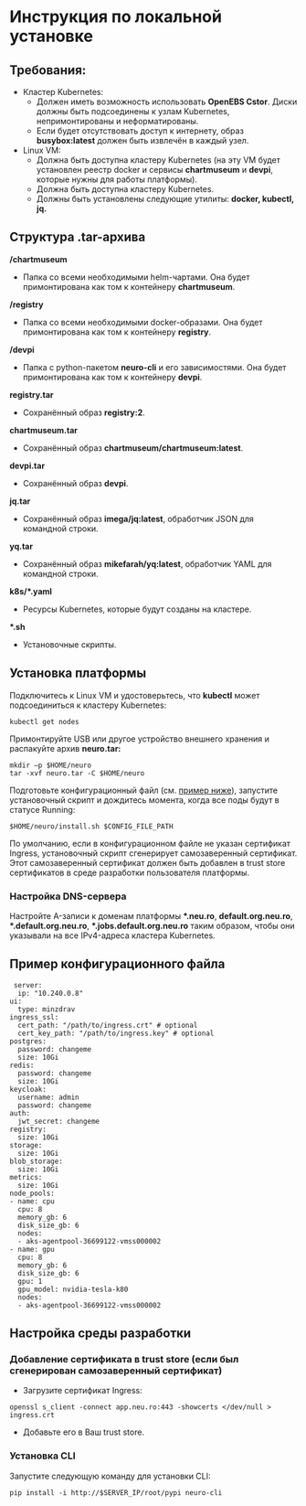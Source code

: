 # Инструкция по локальной установке

## Требования:

* Кластер Kubernetes:
  * Должен иметь возможность использовать **OpenEBS Cstor**. Диски должны быть подсоединены к узлам Kubernetes, непримонтированы и неформатированы.
  * Если будет отсутствовать доступ к интернету, образ **busybox:latest** должен быть извлечён в каждый узел.
* Linux VM:
  * Должна быть доступна кластеру Kubernetes \(на эту VM будет установлен реестр docker и сервисы **chartmuseum** и **devpi**, которые нужны для работы платформы\).
  * Должна быть доступна кластеру Kubernetes.
  * Должны быть установлены следующие утилиты: **docker, kubectl, jq.**

## Структура .tar-архива

**/chartmuseum**

* Папка со всеми необходимыми helm-чартами. Она будет примонтирована как том к контейнеру **chartmuseum**.

**/registry**

* Папка со всеми необходимыми docker-образами. Она будет примонтирована как том к контейнеру **registry**.

**/devpi**

* Папка с python-пакетом **neuro-cli** и его зависимостями. Она будет примонтирована как том к контейнеру **devpi**.

**registry.tar**

* Сохранённый образ **registry:2**.

**chartmuseum.tar**

* Сохранённый образ **chartmuseum/chartmuseum:latest**.

**devpi.tar**

* Сохранённый образ **devpi**.

**jq.tar**

* Сохранённый образ **imega/jq:latest**, обработчик JSON для командной строки.

**yq.tar**

* Сохранённый образ **mikefarah/yq:latest**, обработчик YAML для командной строки.

**k8s/\*.yaml**

* Ресурсы Kubernetes, которые будут созданы на кластере.

**\*.sh**

* Установочные скрипты.

## Установка платформы

Подключитесь к Linux VM и удостоверьтесь, что **kubectl** может подсоединиться к кластеру Kubernetes:

```text
kubectl get nodes
```

Примонтируйте USB или другое устройство внешнего хранения и распакуйте архив **neuro.tar:**

```text
mkdir –p $HOME/neuro
tar -xvf neuro.tar -C $HOME/neuro
```

Подготовьте конфигурационный файл \(см. [пример ниже](on-premise-installation-guide.md#config-file-example)\), запустите установочный скрипт и дождитесь момента, когда все поды будут в статусе Running:

```text
$HOME/neuro/install.sh $CONFIG_FILE_PATH
```

По умолчанию, если в конфигурационном файле не указан сертификат Ingress, установочный скрипт сгенерирует самозаверенный сертификат. Этот самозаверенный сертификат должен быть добавлен в trust store сертификатов в среде разработки пользователя платформы.

### Настройка DNS-сервера

Настройте A-записи к доменам платформы **\*.neu.ro**, **default.org.neu.ro**, **\*.default.org.neu.ro**, **\*.jobs.default.org.neu.ro** таким образом, чтобы они указывали на все IPv4-адреса кластера Kubernetes.

## Пример конфигурационного файла

```text
 server:
  ip: "10.240.0.8"
ui:
  type: minzdrav
ingress_ssl:
  cert_path: "/path/to/ingress.crt" # optional
  cert_key_path: "/path/to/ingress.key" # optional
postgres:
  password: changeme
  size: 10Gi
redis:
  password: changeme
  size: 10Gi
keycloak:
  username: admin
  password: changeme
auth:
  jwt_secret: changeme
registry:
  size: 10Gi
storage:
  size: 10Gi
blob_storage:
  size: 10Gi
metrics:
  size: 10Gi
node_pools:
- name: cpu
  cpu: 8
  memory_gb: 6
  disk_size_gb: 6
  nodes:
  - aks-agentpool-36699122-vmss000002
- name: gpu
  cpu: 8
  memory_gb: 6
  disk_size_gb: 6
  gpu: 1
  gpu_model: nvidia-tesla-k80
  nodes:
  - aks-agentpool-36699122-vmss000002
```

## Настройка среды разработки

### Добавление сертификата в trust store \(если был сгенерирован самозаверенный сертификат\)

* Загрузите сертификат Ingress:

```text
openssl s_client -connect app.neu.ro:443 -showcerts </dev/null > ingress.crt
```

* Добавьте его в Ваш trust store.

### Установка CLI

Запустите следующую команду для установки CLI:

```text
pip install -i http://$SERVER_IP/root/pypi neuro-cli
```

